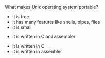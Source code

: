 What makes Unix operating system portable?
* it is free
* it has many features like shells, pipes, files
* it is small
+ it is written in C and assembler
* it is written in C
* it is written in assembler
